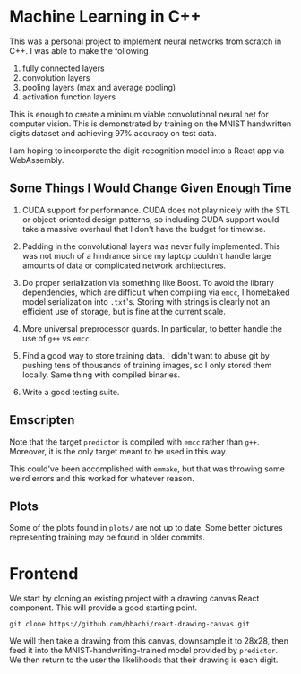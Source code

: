 # Machine Learning in C++

This was a personal project to implement neural networks from scratch in C++. I was able to make the following 
1. fully connected layers 
2. convolution layers
3. pooling layers (max and average pooling)
4. activation function layers

This is enough to create a minimum viable convolutional neural net for computer vision. This is demonstrated by training on the MNIST handwritten digits dataset and achieving 97% accuracy on test data.

I am hoping to incorporate the digit-recognition model into a React app via WebAssembly. 

## Some Things I Would Change Given Enough Time
1. CUDA support for performance. CUDA does not play nicely with the STL or object-oriented design patterns, so including CUDA support would take a massive overhaul that I don't have the budget for timewise. 

2. Padding in the convolutional layers was never fully implemented. This was not much of a hindrance since my laptop couldn't handle large amounts of data or complicated network architectures.

3. Do proper serialization via something like Boost. To avoid the library dependencies, which are difficult when compiling via `emcc`, I homebaked model serialization into `.txt`'s. Storing with strings is clearly not an efficient use of storage, but is fine at the current scale.

4. More universal preprocessor guards. In particular, to better handle the use of `g++` vs `emcc`.

5. Find a good way to store training data. I didn't want to abuse git by pushing tens of thousands of training images, so I only stored them locally. Same thing with compiled binaries.

6. Write a good testing suite.

## Emscripten

Note that the target `predictor` is compiled with `emcc` rather than `g++`. Moreover, it is the only target meant to be used in this way.

This could've been accomplished with `emmake`, but that was throwing some weird errors and this worked for whatever reason.

## Plots

Some of the plots found in `plots/` are not up to date. Some better pictures representing training may be found in older commits.

# Frontend

We start by cloning an existing project with a drawing canvas React component. This will provide a good starting point.

```git clone https://github.com/bbachi/react-drawing-canvas.git```

We will then take a drawing from this canvas, downsample it to 28x28, then feed it into the MNIST-handwriting-trained model provided by `predictor`. We then return to the user the likelihoods that their drawing is each digit.